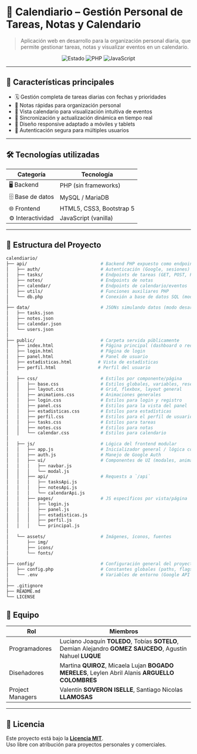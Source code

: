 # 📅 Calendiario – Gestión Personal de Tareas, Notas y Calendario

> Aplicación web en desarrollo para la organización personal diaria, que permite gestionar tareas, notas y visualizar eventos en un calendario.

<p align="center">
  <img src="https://img.shields.io/badge/Estado-En%20Desarrollo-yellow" alt="Estado" />
  <img src="https://img.shields.io/badge/PHP-%3E=7.4-blue" alt="PHP" />
  <img src="https://img.shields.io/badge/JavaScript-vanilla-yellowgreen" alt="JavaScript" />
</p>

---

## 🚀 Características principales

- 🗓️ Gestión completa de tareas diarias con fechas y prioridades  
- 📝 Notas rápidas para organización personal  
- 📅 Vista calendario para visualización intuitiva de eventos  
- 🔄 Sincronización y actualización dinámica en tiempo real  
- 📱 Diseño responsive adaptado a móviles y tablets  
- 🔐 Autenticación segura para múltiples usuarios  

---

## 🛠️ Tecnologías utilizadas

| **Categoría**    | **Tecnología**           |
| ---------------- | ------------------------ |
| 🖥️ Backend       | PHP (sin frameworks)     |
| 🗄️ Base de datos  | MySQL / MariaDB          |
| 🌐 Frontend      | HTML5, CSS3, Bootstrap 5 |
| ⚙️ Interactividad | JavaScript (vanilla)     |

---

## 📁 Estructura del Proyecto

```bash
calendiario/
├── api/                            # Backend PHP expuesto como endpoints
│   ├── auth/                       # Autenticación (Google, sesiones)
│   ├── tasks/                      # Endpoints de tareas (GET, POST, PUT, DELETE)
│   ├── notes/                      # Endpoints de notas
│   ├── calendar/                   # Endpoints de calendario/eventos
│   ├── utils/                      # Funciones auxiliares PHP
│   └── db.php                      # Conexión a base de datos SQL (modo producción)
│
├── data/                           # JSONs simulando datos (modo desarrollo)
│   ├── tasks.json
│   ├── notes.json
│   ├── calendar.json
│   └── users.json
│
├── public/                         # Carpeta servida públicamente
│   ├── index.html                  # Página principal (dashboard o redirección)
│   ├── login.html                  # Página de login
│   ├── panel.html                  # Panel de usuario
│   ├── estadisticas.html          # Vista de estadísticas
│   ├── perfil.html                # Perfil del usuario
│
│   ├── css/                        # Estilos por componente/página
│   │   ├── base.css                # Estilos globales, variables, resets
│   │   ├── layout.css              # Grid, flexbox, layout general
│   │   ├── animations.css          # Animaciones generales
│   │   ├── login.css               # Estilos para login y registro
│   │   ├── panel.css               # Estilos para la vista del panel
│   │   ├── estadisticas.css        # Estilos para estadísticas
│   │   ├── perfil.css              # Estilos para el perfil de usuario
│   │   ├── tasks.css               # Estilos para tareas
│   │   ├── notes.css               # Estilos para notas
│   │   └── calendar.css            # Estilos para calendario
│
│   ├── js/                         # Lógica del frontend modular
│   │   ├── app.js                  # Inicializador general / lógica común
│   │   ├── auth.js                 # Manejo de Google Auth
│   │   ├── ui/                     # Componentes de UI (modales, animaciones)
│   │   │   ├── navbar.js
│   │   │   └── modal.js
│   │   ├── api/                    # Requests a `/api`
│   │   │   ├── tasksApi.js
│   │   │   ├── notesApi.js
│   │   │   └── calendarApi.js
│   │   ├── pages/                  # JS específicos por vista/página
│   │   │   ├── login.js
│   │   │   ├── panel.js
│   │   │   ├── estadisticas.js
│   │   │   ├── perfil.js
│   │   │   └── principal.js
│
│   └── assets/                     # Imágenes, íconos, fuentes
│       ├── img/
│       ├── icons/
│       └── fonts/
│
├── config/                         # Configuración general del proyecto
│   ├── config.php                  # Constantes globales (paths, flags, etc.)
│   └── .env                        # Variables de entorno (Google API Key, DB)
│
├── .gitignore
├── README.md
└── LICENSE

```


## 🤝 Equipo

| Rol              | Miembros                                                                                                    |
| ---------------- | ----------------------------------------------------------------------------------------------------------- |
| Programadores    | Luciano Joaquín **TOLEDO**, Tobías **SOTELO**, Demian Alejandro **GOMEZ SAUCEDO**, Agustín Nahuel **LUQUE** |
| Diseñadores      | Martina **QUIROZ**, Micaela Lujan **BOGADO MERELES**, Leylen Abril Alanis **ARGUELLO COLOMBRES**            |
| Project Managers | Valentín **SOVERON ISELLE**, Santiago Nicolas **LLAMOSAS**                                                  |

---

## 📄 Licencia

Este proyecto está bajo la **[Licencia MIT](LICENSE)**.  
Uso libre con atribución para proyectos personales y comerciales.
